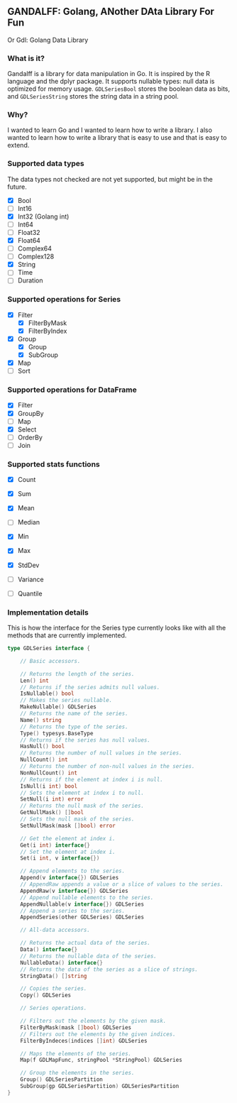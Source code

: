 ## GANDALFF: Golang, ANother DAta Library For Fun

Or Gdl: Golang Data Library

### What is it?

Gandalff is a library for data manipulation in Go. It is inspired by the R language and the dplyr package.
It supports nullable types: null data is optimized for memory usage.
`GDLSeriesBool` stores the boolean data as bits, and `GDLSeriesString` stores the string data in a string pool.

### Why?

I wanted to learn Go and I wanted to learn how to write a library. I also wanted to learn how to write a library that is easy to use and that is easy to extend.

### Supported data types

The data types not checked are not yet supported, but might be in the future.

- [x] Bool
- [ ] Int16
- [x] Int32 (Golang int)
- [ ] Int64
- [ ] Float32
- [x] Float64
- [ ] Complex64
- [ ] Complex128
- [x] String
- [ ] Time
- [ ] Duration

### Supported operations for Series

- [x] Filter
  - [x] FilterByMask
  - [x] FilterByIndex

- [x] Group
  - [x] Group
  - [x] SubGroup

- [x] Map
- [ ] Sort

### Supported operations for DataFrame

- [x] Filter
- [x] GroupBy
- [ ] Map
- [x] Select
- [ ] OrderBy
- [ ] Join

### Supported stats functions

- [x] Count
- [x] Sum
- [x] Mean
- [ ] Median
- [x] Min
- [x] Max
- [x] StdDev
- [ ] Variance
- [ ] Quantile


### Implementation details

This is how the interface for the Series type currently looks like
with all the methods that are currently implemented.

```go
type GDLSeries interface {

	// Basic accessors.

	// Returns the length of the series.
	Len() int
	// Returns if the series admits null values.
	IsNullable() bool
	// Makes the series nullable.
	MakeNullable() GDLSeries
	// Returns the name of the series.
	Name() string
	// Returns the type of the series.
	Type() typesys.BaseType
	// Returns if the series has null values.
	HasNull() bool
	// Returns the number of null values in the series.
	NullCount() int
	// Returns the number of non-null values in the series.
	NonNullCount() int
	// Returns if the element at index i is null.
	IsNull(i int) bool
	// Sets the element at index i to null.
	SetNull(i int) error
	// Returns the null mask of the series.
	GetNullMask() []bool
	// Sets the null mask of the series.
	SetNullMask(mask []bool) error

	// Get the element at index i.
	Get(i int) interface{}
	// Set the element at index i.
	Set(i int, v interface{})

	// Append elements to the series.
	Append(v interface{}) GDLSeries
	// AppendRaw appends a value or a slice of values to the series.
	AppendRaw(v interface{}) GDLSeries
	// Append nullable elements to the series.
	AppendNullable(v interface{}) GDLSeries
	// Append a series to the series.
	AppendSeries(other GDLSeries) GDLSeries

	// All-data accessors.

	// Returns the actual data of the series.
	Data() interface{}
	// Returns the nullable data of the series.
	NullableData() interface{}
	// Returns the data of the series as a slice of strings.
	StringData() []string

	// Copies the series.
	Copy() GDLSeries

	// Series operations.

	// Filters out the elements by the given mask.
	FilterByMask(mask []bool) GDLSeries
	// Filters out the elements by the given indices.
	FilterByIndeces(indices []int) GDLSeries

	// Maps the elements of the series.
	Map(f GDLMapFunc, stringPool *StringPool) GDLSeries

	// Group the elements in the series.
	Group() GDLSeriesPartition
	SubGroup(gp GDLSeriesPartition) GDLSeriesPartition
}
```